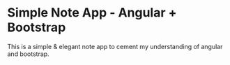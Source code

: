 # Simple Note App - Angular + Bootstrap

This is a simple & elegant note app to cement my understanding of angular and bootstrap. 
